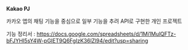 **Kakao PJ**

카카오 앱의 채팅 기능을 중심으로 일부 기능을 추려 API로 구현한 개인 프로젝트

기능 정리서 : https://docs.google.com/spreadsheets/d/1Mi1MulQFTz-bFJYHI5sY4W-pGIET9Q6FgIzK36lZl94/edit?usp=sharing
